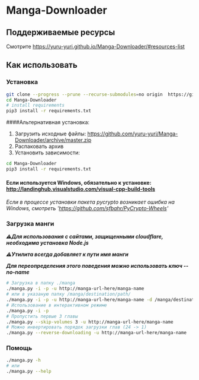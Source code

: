 # Manga-Downloader

## Поддерживаемые ресурсы

Смотрите https://yuru-yuri.github.io/Manga-Downloader/#resources-list


## Как использовать

### Установка


```bash
git clone --progress --prune --recurse-submodules=no origin  https://github.com/yuru-yuri/Manga-Downloader.git
cd Manga-Downloader
# install requirements
pip3 install -r requirements.txt
```

####Альтернативная установка:
1) Загрузить исходные файлы: https://github.com/yuru-yuri/Manga-Downloader/archive/master.zip
2) Распаковать архив
3) Установить зависимости:
```bash
cd Manga-Downloader
pip3 install -r requirements.txt
```

#### Если используется Windows, обязательно к установке: http://landinghub.visualstudio.com/visual-cpp-build-tools
_Если в процессе установки пакета pycrypto возникает ошибка на Windows, смотреть 'https://github.com/sfbahr/PyCrypto-Wheels'_

### Загрузка манги

___:warning:Для использования с сайтами, защищенными cloudflare, необходима установка Node.js___


___:warning:Утилита всегда добавляет к пути имя манги___

___Для переопределения этого поведения можно использовать ключ --no-name___

```bash
# Загрузка в папку ./manga
./manga.py -i -p -u http://manga-url-here/manga-name
# или в указаную папку /manga/destination/path/
./manga.py -i -p -u http://manga-url-here/manga-name -d /manga/destination/path/
# Использование в интерактивном режиме
./manga.py -i -p
# Пропустить первые 3 главы
./manga.py --skip-volumes 3 -u http://manga-url-here/manga-name
# Можно инвертировать порядок загрузки глав (24 -> 1)
./manga.py --reverse-downloading -u http://manga-url-here/manga-name
```

### Помощь

```bash
./manga.py -h
# или
./manga.py --help
```
